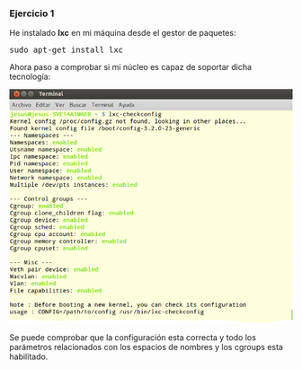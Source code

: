 ### Ejercicio 1

He instalado **lxc** en mi máquina desde el gestor de paquetes:
<pre>
sudo apt-get install lxc
</pre>

Ahora paso a comprobar si mi núcleo es capaz de soportar dicha tecnología:

![imagen36](https://github.com/jmanday/Imagenes/blob/master/imagen36.png?raw=true)

Se puede comprobar que la configuración esta correcta y todo los parámetros relacionados con los espacios de nombres y los cgroups esta habilitado.
